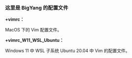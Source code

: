 ### 这里是 BigYang 的配置文件

**+vimrc：**

MacOS 下的 Vim 配置文件。

**+vimrc_W11_WSL_Ubuntu：**

Windows 11 中 WSL 子系统 Ubuntu 20.04 中 Vim 的配置文件。
